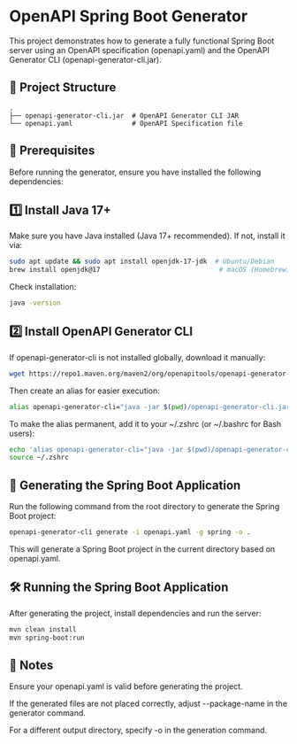 # OpenAPI Spring Boot Generator

This project demonstrates how to generate a fully functional Spring Boot server using an OpenAPI specification (openapi.yaml) and the OpenAPI Generator CLI (openapi-generator-cli.jar).

## 📂 Project Structure

```
.
├── openapi-generator-cli.jar  # OpenAPI Generator CLI JAR
└── openapi.yaml               # OpenAPI Specification file
```

## 🔧 Prerequisites

Before running the generator, ensure you have installed the following dependencies:

## 1️⃣ Install Java 17+

Make sure you have Java installed (Java 17+ recommended). If not, install it via:

```sh
sudo apt update && sudo apt install openjdk-17-jdk  # Ubuntu/Debian
brew install openjdk@17                              # macOS (Homebrew)
```

Check installation:

```sh
java -version
```

## 2️⃣ Install OpenAPI Generator CLI

If openapi-generator-cli is not installed globally, download it manually:

```sh
wget https://repo1.maven.org/maven2/org/openapitools/openapi-generator-cli/7.2.0/openapi-generator-cli-7.2.0.jar -O openapi-generator-cli.jar
```

Then create an alias for easier execution:

```sh
alias openapi-generator-cli="java -jar $(pwd)/openapi-generator-cli.jar"
```

To make the alias permanent, add it to your ~/.zshrc (or ~/.bashrc for Bash users):

```sh
echo 'alias openapi-generator-cli="java -jar $(pwd)/openapi-generator-cli.jar"' >> ~/.zshrc
source ~/.zshrc
```

## 🚀 Generating the Spring Boot Application

Run the following command from the root directory to generate the Spring Boot project:

```sh
openapi-generator-cli generate -i openapi.yaml -g spring -o .
```

This will generate a Spring Boot project in the current directory based on openapi.yaml.

## 🛠 Running the Spring Boot Application

After generating the project, install dependencies and run the server:

```sh
mvn clean install
mvn spring-boot:run
```

## 📝 Notes

Ensure your openapi.yaml is valid before generating the project.

If the generated files are not placed correctly, adjust --package-name in the generator command.

For a different output directory, specify -o <directory> in the generation command.
